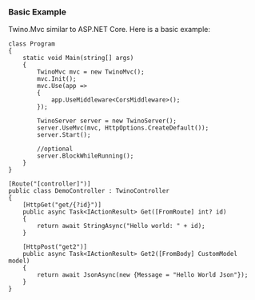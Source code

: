 

### Basic Example

Twino.Mvc similar to ASP.NET Core. Here is a basic example:

    class Program
    {
        static void Main(string[] args)
        {
            TwinoMvc mvc = new TwinoMvc();
            mvc.Init();
            mvc.Use(app =>
            {
                app.UseMiddleware<CorsMiddleware>();
            });

            TwinoServer server = new TwinoServer();
            server.UseMvc(mvc, HttpOptions.CreateDefault());
            server.Start();
            
            //optional
            server.BlockWhileRunning();
        }
    }

    [Route("[controller]")]
    public class DemoController : TwinoController
    {
        [HttpGet("get/{?id}")]
        public async Task<IActionResult> Get([FromRoute] int? id)
        {
            return await StringAsync("Hello world: " + id);
        }

        [HttpPost("get2")]
        public async Task<IActionResult> Get2([FromBody] CustomModel model)
        {
            return await JsonAsync(new {Message = "Hello World Json"});
        }
    }
